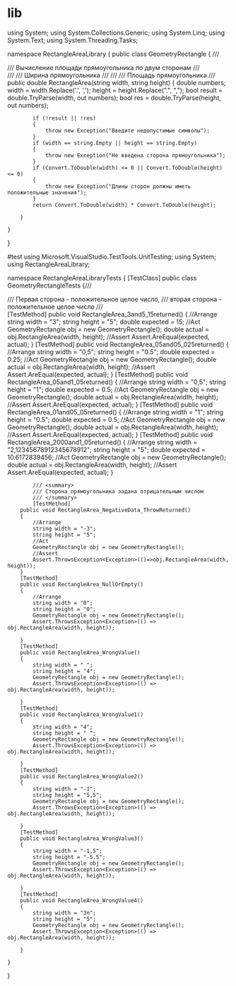 # lib
using System;
using System.Collections.Generic;
using System.Linq;
using System.Text;
using System.Threading.Tasks;

namespace RectangleAreaLibrary
{
    public class GeometryRectangle
    {
        /// <summary>
        /// Вычисление площади прямоугольника по двум сторонам
        /// </summary>
        /// <param name="width"></param>
        /// Ширина прямоугольника 
        /// <param name="height"></param>
        /// <returns>
        /// Площадь прямоугольника
        /// </returns>
        public double RectangleArea(string width, string height)
        {
            double numbers;
            width = width.Replace('.', ',');
            height = height.Replace(".", ",");
            bool result = double.TryParse(width, out numbers);
            bool res = double.TryParse(height, out numbers);

            if (!result || !res)
            {
                throw new Exception("Введите недопустимые символы");
            }
            if (width == string.Empty || height == string.Empty)
            {
                throw new Exception("Не введена сторона прямоугольника");
            }
            if (Convert.ToDouble(width) <= 0 || Convert.ToDouble(height) <= 0)
            {
                throw new Exception("Длины сторон должны иметь положительные значения");
            }
            return Convert.ToDouble(width) * Convert.ToDouble(height);
            
        }
       
    }
}

#test
using Microsoft.VisualStudio.TestTools.UnitTesting;
using System;
using RectangleAreaLibrary;


namespace RectangleAreaLibraryTests
{
    [TestClass]
    public class GeometryRectangleTests
    {/// <summary>
    /// Первая сторона - положительное целое число,
    /// вторая сторона - положительное целое число
    /// </summary>
        [TestMethod]
        public void RectangleArea_3and5_15returned()
        {
            //Arrange
            string width = "3";
            string height = "5";
            double expected = 15;
            //Act
            GeometryRectangle obj = new GeometryRectangle();
            double actual = obj.RectangleArea(width, height);
            //Assert
            Assert.AreEqual(expected, actual);
        }
        [TestMethod]
        public void RectangleArea_05and05_025returned()
        {
            //Arrange
            string width = "0,5";
            string height = "0.5";
            double expected = 0.25;
            //Act
            GeometryRectangle obj = new GeometryRectangle();
            double actual = obj.RectangleArea(width, height);
            //Assert
            Assert.AreEqual(expected, actual);
        }
        [TestMethod]
        public void RectangleArea_05and1_05returned()
        {
            //Arrange
            string width = "0,5";
            string height = "1";
            double expected = 0.5;
            //Act
            GeometryRectangle obj = new GeometryRectangle();
            double actual = obj.RectangleArea(width, height);
            //Assert
            Assert.AreEqual(expected, actual);
        }
        [TestMethod]
        public void RectangleArea_01and05_05returned()
        {
            //Arrange
            string width = "1";
            string height = "0.5";
            double expected = 0.5;
            //Act
            GeometryRectangle obj = new GeometryRectangle();
            double actual = obj.RectangleArea(width, height);
            //Assert
            Assert.AreEqual(expected, actual);
        }
        [TestMethod]
        public void RectangleArea_2000and1_05returned()
        {
            //Arrange
            string width = "2,12345678912345678912";
            string height = "5";
            double expected = 10.6172839456;
            //Act
            GeometryRectangle obj = new GeometryRectangle();
            double actual = obj.RectangleArea(width, height);
            //Assert
            Assert.AreEqual(expected, actual);
        }

            /// <summary>
            /// Сторона прямоугольника задана отрицательным числом
            /// </summary>
            [TestMethod]
        public void RectangleArea_NegativeData_ThrowReturned()
        {
            //Arrange
            string width = "-3";
            string height = "5";
            //Act
            GeometryRectangle obj = new GeometryRectangle();
            //Assert
            Assert.ThrowsException<Exception>(()=>obj.RectangleArea(width, height));
        }
        [TestMethod]
        public void RectangleArea_NullOrEmpty()
        {
            //Arrange
            string width = "0";
            string height = "0";
            GeometryRectangle obj = new GeometryRectangle();
            Assert.ThrowsException<Exception>(() => obj.RectangleArea(width, height));

        }
        [TestMethod]
        public void RectangleArea_WrongValue()
        {
            string width = " ";
            string height = "4";
            GeometryRectangle obj = new GeometryRectangle();
            Assert.ThrowsException<Exception>(() => obj.RectangleArea(width, height));

        }
        [TestMethod]
        public void RectangleArea_WrongValue1()
        {
            string width = "4";
            string height = " ";
            GeometryRectangle obj = new GeometryRectangle();
            Assert.ThrowsException<Exception>(() => obj.RectangleArea(width, height));

        }
        [TestMethod]
        public void RectangleArea_WrongValue2()
        {
            string width = "-1";
            string height = "5,5";
            GeometryRectangle obj = new GeometryRectangle();
            Assert.ThrowsException<Exception>(() => obj.RectangleArea(width, height));

        }
        [TestMethod]
        public void RectangleArea_WrongValue3()
        {
            string width = "-1,5";
            string height = "-5.5";
            GeometryRectangle obj = new GeometryRectangle();
            Assert.ThrowsException<Exception>(() => obj.RectangleArea(width, height));

        }
        [TestMethod]
        public void RectangleArea_WrongValue4()
        {
            string width = "3п";
            string height = "5";
            GeometryRectangle obj = new GeometryRectangle();
            Assert.ThrowsException<Exception>(() => obj.RectangleArea(width, height));

        }

    }
}

